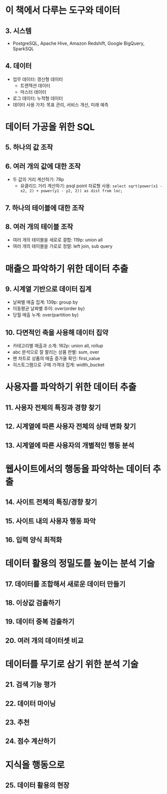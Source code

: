 # 이 책에서 다루는 도구와 데이터

## 3. 시스템
* PostgreSQL, Apache Hive, Amazon Redshift, Google BigQuery, SparkSQL

## 4. 데이터
* 업무 데이터: 갱신형 데이터
	* 트랜잭션 데이터
	* 마스터 데이터
* 로그 데이터: 누적형 데이터
* 데이터 사용 가치: 목표 관리, 서비스 개선, 미래 예측


# 데이터 가공을 위한 SQL

## 5. 하나의 값 조작

## 6. 여러 개의 값에 대한 조작
* 두 값의 거리 계산하기: 78p
	* 유클리드 거리 계산하기: psql point 자료형 사용: ``` select sqrt(power(x1 - x2, 2) + power(y1 - y2, 2)) as dist from loc; ```

## 7. 하나의 테이블에 대한 조작

## 8. 여러 개의 테이블 조작
* 여러 개의 테이블을 세로로 결합: 119p: union all
* 여러 개의 테이블을 가로로 정렬: left join, sub query


# 매출으 파악하기 위한 데이터 추출

## 9. 시계열 기반으로 데이터 집계
* 날짜별 매출 집계: 139p: group by
* 이동평균 날짜별 추이: over(order by)
* 당월 매출 누계: over(partition by)

## 10. 다면적인 축을 사용해 데이터 집약
* 카테고리별 매출과 소계: 162p: union all, rollup
* abc 분석으로 잘 팔리는 상품 판별: sum, over
* 팬 차트로 상품의 매출 증가율 확인: first_value
* 히스토그램으로 구매 가격대 집계: width_bucket


# 사용자를 파악하기 위한 데이터 추출

## 11. 사용자 전체의 특징과 경향 찾기

## 12. 시계열에 따른 사용자 전체의 상태 변화 찾기

## 13. 시계열에 따른 사용자의 개별적인 행동 분석


# 웹사이트에서의 행동을 파악하는 데이터 추출

## 14. 사이트 전체의 특징/경향 찾기

## 15. 사이트 내의 사용자 행동 파악

## 16. 입력 양식 최적화


# 데이터 활용의 정밀도를 높이는 분석 기술

## 17. 데이터를 조합해서 새로운 데이터 만들기

## 18. 이상값 검출하기

## 19. 데이터 중복 검출하기

## 20. 여러 개의 데이터셋 비교


# 데이터를 무기로 삼기 위한 분석 기술

## 21. 검색 기능 평가

## 22. 데이터 마이닝

## 23. 추천

## 24. 점수 계산하기


# 지식을 행동으로

## 25. 데이터 활용의 현장

